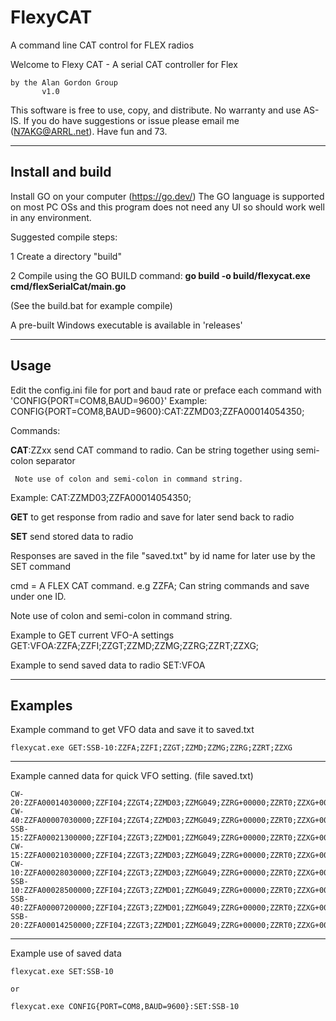 # FlexyCAT
A command line CAT control for FLEX radios


Welcome to Flexy CAT - A serial CAT controller for Flex 

    by the Alan Gordon Group
           v1.0

This software is free to use, copy, and distribute. No warranty and use AS-IS. 
If you do have suggestions or issue please email me (N7AKG@ARRL.net). Have fun and 73.

--------------------------------------
Install and build
--------------------------------------
Install GO on your computer (https://go.dev/)
The GO language is supported on most PC OSs and
this program does not need any UI so should work well in any environment.

Suggested compile steps:

   1 Create a directory "build" 

   2 Compile using the GO BUILD command:
      **go build -o build/flexycat.exe cmd/flexSerialCat/main.go**

   (See the build.bat for example compile)

A pre-built Windows executable is available in 'releases'

-------------------------------------------------
Usage
-------------------------------------------------

Edit the config.ini file for port and baud rate
  or preface each command with 'CONFIG{PORT=COM8,BAUD=9600}'
  Example:
     CONFIG{PORT=COM8,BAUD=9600}:CAT:ZZMD03;ZZFA00014054350;


Commands:

  **CAT**:ZZxx  send CAT command to radio. Can be string together using semi-colon separator

     Note use of colon and semi-colon in command string.

  Example:
     CAT:ZZMD03;ZZFA00014054350;


  **GET**   to get response from radio and save for later send back to radio

  **SET**   send stored data to radio

   Responses are saved in the file "saved.txt" by id name for later use by the SET command

   cmd = A FLEX CAT command. e.g ZZFA;  Can string commands and save under one ID.

   Note use of colon and semi-colon in command string.

Example to GET current VFO-A settings
   GET:VFOA:ZZFA;ZZFI;ZZGT;ZZMD;ZZMG;ZZRG;ZZRT;ZZXG;

Example to send saved data to radio
   SET:VFOA

----------------------------
Examples
----------------------------

Example command to get VFO data and save it to saved.txt

```
flexycat.exe GET:SSB-10:ZZFA;ZZFI;ZZGT;ZZMD;ZZMG;ZZRG;ZZRT;ZZXG
```

-----------------------------
Example canned data for quick VFO setting. (file saved.txt)

```
CW-20:ZZFA00014030000;ZZFI04;ZZGT4;ZZMD03;ZZMG049;ZZRG+00000;ZZRT0;ZZXG+00000;
CW-40:ZZFA00007030000;ZZFI04;ZZGT4;ZZMD03;ZZMG049;ZZRG+00000;ZZRT0;ZZXG+00000;
SSB-15:ZZFA00021300000;ZZFI04;ZZGT3;ZZMD01;ZZMG049;ZZRG+00000;ZZRT0;ZZXG+00000;
CW-15:ZZFA00021030000;ZZFI04;ZZGT3;ZZMD03;ZZMG049;ZZRG+00000;ZZRT0;ZZXG+00000;
CW-10:ZZFA00028030000;ZZFI04;ZZGT3;ZZMD03;ZZMG049;ZZRG+00000;ZZRT0;ZZXG+00000;
SSB-10:ZZFA00028500000;ZZFI04;ZZGT3;ZZMD01;ZZMG049;ZZRG+00000;ZZRT0;ZZXG+00000;
SSB-40:ZZFA00007200000;ZZFI04;ZZGT3;ZZMD01;ZZMG049;ZZRG+00000;ZZRT0;ZZXG+00000;
SSB-20:ZZFA00014250000;ZZFI04;ZZGT3;ZZMD01;ZZMG049;ZZRG+00000;ZZRT0;ZZXG+00000;

```

--------------------------------------
Example use of saved data

```
flexycat.exe SET:SSB-10

or 

flexycat.exe CONFIG{PORT=COM8,BAUD=9600}:SET:SSB-10
```